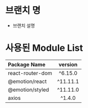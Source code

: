 # 브랜치 명
- 브랜치 설명

# 사용된 Module List
|Package Name                 	| version  	    |
| :--                         	| :--:     		  |
|react-router-dom               |^6.15.0        |
|@emotion/react                 |^11.11.1       |
|@emotion/styled                |^11.11.0       |
|axios       		                |^1.4.0 		    |
